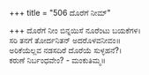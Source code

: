+++
title = "506 ದೊರೆಗೆ ನೀಮ್"

+++
ದೊರೆಗೆ ನೀಂ ಬಿನ್ನಯಿಸೆ ನೂರೆಂಟು ಬಯಕೆಗಳ।  
ಸರಿ ತನಗೆ ತೋರ್ದನಿತನ್ ಅದರೊಳವನೀವಂ॥  
ಅರಿಕೆಯೆಲ್ಲವ ನಡಸದಿರೆ ದೊರೆಯೆ ಸುಳ್ಳಹನೆ?।  
ಕರುಣೆ ನಿರ್ಬಂಧವೇಂ? - ಮಂಕುತಿಮ್ಮ॥  
